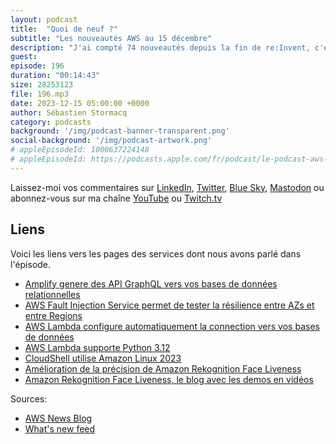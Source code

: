```yaml
---
layout: podcast
title:  "Quoi de neuf ?"
subtitle: "Les nouveautés AWS au 15 décembre"
description: "J'ai compté 74 nouveautés depuis la fin de re:Invent, c'est moins de la moitié du rythme des semaines avant la conférence. Dans cet épisode, je vais parler d'une nouvelle possibilité offerte par Amplify, je vais aussi parler de Lambda, de Fault Injection Simulator, ce service qui permet de simuler des pannes dans vos applications, et puis deux nouveautés côté CloudShell et Rekognition Face Liveness detection."
guest:
episode: 196
duration: "00:14:43" 
size: 28253123
file: 196.mp3
date: 2023-12-15 05:00:00 +0000
author: Sébastien Stormacq
category: podcasts
background: '/img/podcast-banner-transparent.png'
social-background: '/img/podcast-artwork.png'
# appleEpisodeId: 1000637224148
# appleEpisodeId: https://podcasts.apple.com/fr/podcast/le-podcast-aws-en-français/id1452118442
---
```


Laissez-moi vos commentaires sur [LinkedIn](https://www.linkedin.com/in/sebastienstormacq/), [Twitter](https://twitter.com/sebsto), [Blue Sky](https://bsky.app/profile/sebsto.bsky.social), [Mastodon](https://awscommunity.social/@sebsto) ou abonnez-vous sur ma chaîne [YouTube](https://www.youtube.com/sebsto) ou [Twitch.tv](https://www.twitch.tv/sebAWS)

## Liens

Voici les liens vers les pages des services dont nous avons parlé dans l'épisode.

- [Amplify genere des API GraphQL vers vos bases de données relationnelles](https://aws.amazon.com/blogs/aws/new-for-aws-amplify-query-mysql-and-postgresql-database-for-aws-cdk/)
- [AWS Fault Injection Service permet de tester la résilience entre AZs et entre Regions](https://aws.amazon.com/blogs/aws/use-aws-fault-injection-service-to-demonstrate-multi-region-and-multi-az-application-resilience/)
- [AWS Lambda configure automatiquement la connection vers vos bases de données](https://aws.amazon.com/about-aws/whats-new/2023/12/aws-lambda-connectivity-rds-proxy-console/)
- [AWS Lambda supporte Python 3.12](https://aws.amazon.com/about-aws/whats-new/2023/12/aws-lambda-support-python-3-12/)
- [CloudShell utilise Amazon Linux 2023](https://aws.amazon.com/about-aws/whats-new/2023/12/aws-cloudshell-migrated-al2023/)
- [Amélioration de la précision de Amazon Rekognition Face Liveness](https://aws.amazon.com/about-aws/whats-new/2023/12/amazon-rekognition-face-liveness-accuracy-user-experience/)
- [Amazon Rekognition Face Liveness, le blog avec les demos en vidéos](https://aws.amazon.com/blogs/machine-learning/detect-real-and-live-users-and-deter-bad-actors-using-amazon-rekognition-face-liveness/)

Sources: 

- [AWS News Blog](https://aws.amazon.com/blogs/aws/)
- [What's new feed](https://aws.amazon.com/about-aws/whats-new/2023/)
